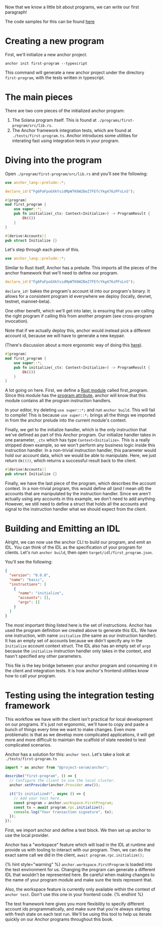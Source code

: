 Now that we know a little bit about programs, we can write our first paragraph!

The code samples for this can be found
[here](https://github.com/CamdenClark/anchor-book-code/tree/main/first-program)

# Creating a new program

First, we'll initialize a new anchor project.

```
anchor init first-program --typescript
```

This command will generate a new anchor project under the directory
`first-program`, with the tests written in typescript.

# The main pieces

There are two core pieces of the initialized anchor program:

1. The Solana program itself. This is found at
   `./programs/first-program/src/lib.rs`.
2. The Anchor framework integration tests, which are found at
   `./tests/first-program.ts`. Anchor introduces some utilities for interating
   fast using integration tests in your program.

# Diving into the program

Open `./program/first-program/src/lib.rs` and you'll see the following:

```rust
use anchor_lang::prelude::*;

declare_id!("Fg6PaFpoGXkYsidMpWTK6W2BeZ7FEfcYkg476zPFsLnS");

#[program]
mod first_program {
    use super::*;
    pub fn initialize(_ctx: Context<Initialize>) -> ProgramResult {
        Ok(())
    }
}

#[derive(Accounts)]
pub struct Initialize {}
```

Let's step through each piece of this.

```rust
use anchor_lang::prelude::*;
```

Similar to Rust itself, Anchor has a prelude. This imports all the pieces of the
anchor framework that we'll need to define our program.

```rust
declare_id!("Fg6PaFpoGXkYsidMpWTK6W2BeZ7FEfcYkg476zPFsLnS");
```

`declare_id!` bakes the program's account id into our program's binary. It
allows for a consistent program id everywhere we deploy (locally, devnet,
testnet, mainnet-beta).

One other benefit, which we'll get into later, is ensuring that you are calling
the right program if calling this from another program (see cross-program
invocation).

Note that if we actually deploy this, anchor would instead pick a different
account id, because we will have to generate a new keypair.

(There's discussion about a more ergonomic way of doing this
[here](https://github.com/project-serum/anchor/issues/695)).

```rust
#[program]
mod first_program {
    use super::*;
    pub fn initialize(_ctx: Context<Initialize>) -> ProgramResult {
        Ok(())
    }
}
```

A lot going on here. First, we define a
[Rust module](https://doc.rust-lang.org/book/ch07-00-managing-growing-projects-with-packages-crates-and-modules.html)
called first_program. Since this module has the
[program attribute](https://github.com/project-serum/anchor/blob/master/lang/attribute/program/src/lib.rs),
anchor will know that this module contains all the program instruction handlers.

In your editor, try deleting `use super::*;` and run `anchor build`. This will
fail to compile! This is because `use super::*;` brings all the things we
imported in from the anchor prelude into the current module's context.

Finally, we get to the initialize handler, which is the only instruction that
we've defined as part of this Anchor program. Our initialize handler takes in
one parameter, `_ctx` which has type `Context<Initialize>`. This is a really
stripped down example, so we won't perform any business logic inside this
instruction handler. In a non-trivial instruction handler, this parameter would
hold our account data, which we would be able to manipulate. Here, we just
return `Ok(())`, which returns a successful result back to the client.

```rust
#[derive(Accounts)]
pub struct Initialize {}
```

Finally, we have the last piece of the program, which describes the account
context. In a non-trivial program, this would define _all_ (and I mean _all_)
the accounts that are manipulated by the instruction handler. Since we aren't
actually using any accounts in this example, we don't need to add anything.
However, we still need to define a struct that holds all the accounts and signal
to the instruction handler what we should expect from the client.

# Building and Emitting an IDL

Alright, we can now use the anchor CLI to build our program, and emit an IDL.
You can think of the IDL as the specification of your program for clients. Let's
run `anchor build`, then open `target/idl/first_program.json`.

You'll see the following:

```json
{
  "version": "0.0.0",
  "name": "basic",
  "instructions": [
    {
      "name": "initialize",
      "accounts": [],
      "args": []
    }
  ]
}
```

The most important thing listed here is the set of instructions. Anchor has used
the program definition we created above to generate this IDL. We have one
instruction, with name `initialize` (the same as our instruction handler). It
has an empty set of accounts because we didn't specify any in the `Initialize`
account context struct. The IDL also has an empty set of `args` because the
`initialize` instruction handler only takes in the context, and hasn't specified
any other parameters.

This file is the key bridge between your anchor program and consuming it in the
client and integration tests. It is how anchor's frontend utilities know how to
call your program.

# Testing using the integration testing framework

This workflow we have with the client isn't practical for local development on
our programs. It's just not ergonomic, we'll have to copy and paste a bunch of
things every time we want to make changes. Even more problematic is that as we
develop more complicated applications, it will get more and more difficult to
maintain the scaffold of state needed to test complicated scenarios.

Anchor has a solution for this: `anchor test`. Let's take a look at
`./tests/first-program.ts`

```js
import * as anchor from "@project-serum/anchor";

describe("first-program", () => {
  // Configure the client to use the local cluster.
  anchor.setProvider(anchor.Provider.env());

  it("Is initialized!", async () => {
    // Add your test here.
    const program = anchor.workspace.FirstProgram;
    const tx = await program.rpc.initialize();
    console.log("Your transaction signature", tx);
  });
});
```

First, we import anchor and define a test block. We then set up anchor to use
the local provider.

Anchor has a "workspace" feature which will load in the IDL at runtime and
provide us with tooling to interact with our program. Then, we can do the exact
same call we did in the client, `await program.rpc.initialize();`

{% hint style="warning" %} `anchor.workspace.FirstProgram` is loaded into the
test environment for us. Changing the program can generate a different IDL that
wouldn't be represented here. Be careful when making changes to the name of your
program module and make sure the tests represent that.

Also, the workspace feature is currently only available within the context of
`anchor test`. Don't use this one in your frontend code. {% endhint %}

The test framework here gives you more flexibility to specify different account
ids programmatically, and make sure that you're always starting with fresh state
on each test run. We'll be using this tool to help us iterate quickly on our
Anchor programs throughout this book.
